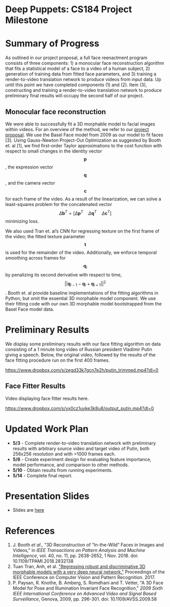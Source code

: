 # Deep Puppets: CS184 Project Milestone

# Summary of Progress

As outlined in our project proposal, a full face reenactment program consists of three components: 1) a monocular face reconstruction algorithm that fits a statistical model of a face to a video of a human subject, 2) generation of training data from fitted face parameters, and 3) training a render-to-video translation network to produce videos from input data. Up until this point we have completed components (1) and (2). Item (3), constructing and training a render-to-video translation network to produce preliminary final results will occupy the second half of our project.


## Monocular face reconstruction

We were able to successfully fit a 3D morphable model to facial images within videos. For an overview of the method, we refer to our [project proposal](http://juliazluo.me/deep-puppets/). We use the Basel Face model from 2009 as our model to fit faces [3]. Using Gauss-Newton Project-Out Optimization as suggested by Booth et. al [1], we find first-order Taylor approximations to the cost function with respect to small changes in the identity vector $$\mathbf{p}$$, the expression vector $$\mathbf{q}$$, and the camera vector $$\mathbf{c}$$ for each frame of the video. As a result of the linearization, we can solve a least-squares problem for the concatenated vector $$\Delta \mathbf{b}^T = [\Delta \mathbf{p}^T \quad \Delta \mathbf{q}^T \quad \Delta\mathbf{c}^T ]$$ minimizing loss. 

We also used Tran et. al’s CNN for regressing texture on the first frame of the video; the fitted texture parameter $$\mathbf{t}$$ is used for the remainder of the video. Additionally, we enforce temporal smoothing across frames for $$\mathbf{q}_i$$ by penalizing its second derivative with respect to time, $$||\mathbf{q}_{i - 1} - \mathbf{q}_i + \mathbf{q}_{i + 1}||^2$$. Booth et. al provide baseline implementations of the fitting algorithms in Python, but omit the essential 3D morphable model component. We use their fitting code with our own 3D morphable model bootstrapped from the Basel Face model data.

# Preliminary Results

We display some preliminary results with our face fitting algorithm on data consisting of a 1 minute long video of Russian president Vladimir Putin giving a speech. Below, the original video, followed by the results of the face fitting procedure run on the first 400 frames.

https://www.dropbox.com/s/zegd33k7gcn7e2h/putin_trimmed.mp4?dl=0

## Face Fitter Results

Video displaying face fitter results here.

https://www.dropbox.com/s/yx0cz1uyke3k8u8/output_putin.mp4?dl=0

# Updated Work Plan
- **5/3** - Complete render-to-video translation network with preliminary results with arbitrary source video and target video of Putin, both 256x256 resolution and with >1000 frames each.
- **5/6** - Create experiment design for evaluating feature importance, model performance, and comparison to other methods.
- **5/10** - Obtain results from running experiments.
- **5/14** - Complete final report.
# Presentation Slides
- Slides are [here](https://docs.google.com/presentation/d/1wTYnFj7GueIIdZznx7TwNP3OmXGL6bzatO8idJZYVvM/edit?usp=sharing)
# References
1. J. Booth *et al*., "3D Reconstruction of “In-the-Wild” Faces in Images and Videos," in *IEEE Transactions on Pattern Analysis and Machine Intelligence*, vol. 40, no. 11, pp. 2638-2652, 1 Nov. 2018. doi: 10.1109/TPAMI.2018.2832138
2. Tuan Tran, Anh, et al. ["Regressing robust and discriminative 3D morphable models with a very deep neural network."](https://arxiv.org/pdf/1612.04904v1.pdf) Proceedings of the IEEE Conference on Computer Vision and Pattern Recognition. 2017.
3. P. Paysan, R. Knothe, B. Amberg, S. Romdhani and T. Vetter, "A 3D Face Model for Pose and Illumination Invariant Face Recognition," *2009 Sixth IEEE International Conference on Advanced Video and Signal Based Surveillance*, Genova, 2009, pp. 296-301. doi: 10.1109/AVSS.2009.58


